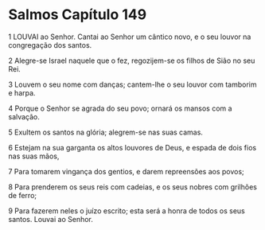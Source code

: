 # Salmos Capítulo 149

1	LOUVAI ao Senhor. Cantai ao Senhor um cântico novo, e o seu louvor na congregação dos santos.

2	Alegre-se Israel naquele que o fez, regozijem-se os filhos de Sião no seu Rei.

3	Louvem o seu nome com danças; cantem-lhe o seu louvor com tamborim e harpa.

4	Porque o Senhor se agrada do seu povo; ornará os mansos com a salvação.

5	Exultem os santos na glória; alegrem-se nas suas camas.

6	Estejam na sua garganta os altos louvores de Deus, e espada de dois fios nas suas mãos,

7	Para tomarem vingança dos gentios, e darem repreensões aos povos;

8	Para prenderem os seus reis com cadeias, e os seus nobres com grilhões de ferro;

9	Para fazerem neles o juízo escrito; esta será a honra de todos os seus santos. Louvai ao Senhor.

